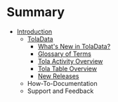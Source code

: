 # Summary

* [Introduction](README.md)
   * [TolaData](toladata.md)
       * [What's New in TolaData?](whats_new_in_toladata.md)
       * [Glossary of Terms](chapter1.md)
       * [Tola Activity Overview](tola_activity_overview.md)
       * [Tola Table Overview](tola_table_overview.md)
       * [New Releases](new_releases.md)
   * How-To-Documentation
   * Support and Feedback

